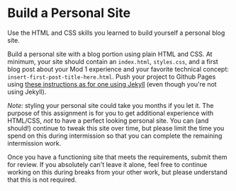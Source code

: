 # Build a Personal Site

Use the HTML and CSS skills you learned to build yourself a personal blog site.

Build a personal site with a blog portion using plain HTML and CSS. At minimum, your site should contain an `index.html`, `styles.css`, and a first blog post about your Mod 1 experience and your favorite technical concept: `insert-first-post-title-here.html`. Push your project to Github Pages using [these instructions as for one using Jekyll](https://github.com/turingschool/lesson_plans/blob/master/electives/jekyll-blog-github-pages/pushing-project-to-gh-pages.markdown) (even though you're not using Jekyll).

*Note:* styling your personal site could take you months if you let it. The purpose of this assignment is for you to get additional experience with HTML/CSS, *not* to have a perfect looking personal site. You can (and should!) continue to tweak this site over time, but please limit the time you spend on this during intermission so that you can complete the remaining intermission work.

Once you have a functioning site that meets the requirements, submit them for review. If you absolutely can't leave it alone, feel free to continue working on this during breaks from your other work, but please understand that this is not required.
